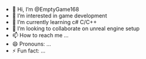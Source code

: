 - 👋 Hi, I’m @EmptyGame168
- 👀 I’m interested in game development
- 🌱 I’m currently learning c# C/C++
- 💞️ I’m looking to collaborate on unreal engine setup
- 📫 How to reach me ...
- 😄 Pronouns: ...
- ⚡ Fun fact: ...

<!---
EmptyGame168/EmptyGame168 is a ✨ special ✨ repository because its `README.md` (this file) appears on your GitHub profile.
You can click the Preview link to take a look at your changes.
--->
